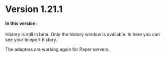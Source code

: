 # Version 1.21.1

#### In this version:

History is still in beta. Only the history window is available. In here you can see your teleport history.

The adapters are working again for Paper servers.